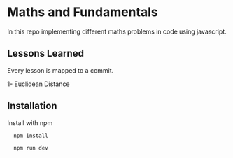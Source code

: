 
# Maths and Fundamentals

In this repo implementing different maths problems in code using javascript.



## Lessons Learned

Every lesson is mapped to a commit.

1- Euclidean Distance
## Installation

Install with npm

```bash
  npm install
```
    
```bash
  npm run dev
```